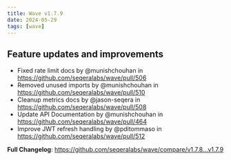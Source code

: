 ```yaml
---
title: Wave v1.7.9
date: 2024-05-29
tags: [wave]
---
```


## Feature updates and improvements

* Fixed rate limit docs by @munishchouhan in https://github.com/seqeralabs/wave/pull/506
* Removed unused imports by @munishchouhan in https://github.com/seqeralabs/wave/pull/510
* Cleanup metrics docs by @jason-seqera in https://github.com/seqeralabs/wave/pull/508
* Update API Documentation by @munishchouhan in https://github.com/seqeralabs/wave/pull/464
* Improve JWT refresh handling  by @pditommaso in https://github.com/seqeralabs/wave/pull/512


**Full Changelog**: https://github.com/seqeralabs/wave/compare/v1.7.8...v1.7.9
